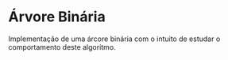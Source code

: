 # Árvore Binária

Implementação de uma árcore binária com o intuito de estudar o comportamento deste algoritmo.